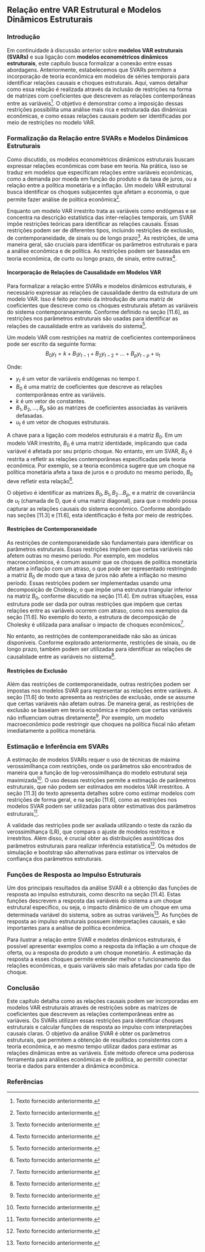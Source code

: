 ## Relação entre VAR Estrutural e Modelos Dinâmicos Estruturais

### Introdução
Em continuidade à discussão anterior sobre **modelos VAR estruturais (SVARs)** e sua ligação com **modelos econométricos dinâmicos estruturais**, este capítulo busca formalizar a conexão entre essas abordagens. Anteriormente, estabelecemos que SVARs permitem a incorporação de teoria econômica em modelos de séries temporais para identificar relações causais e choques estruturais. Aqui, vamos detalhar como essa relação é realizada através da inclusão de restrições na forma de matrizes com coeficientes que descrevem as relações contemporâneas entre as variáveis[^1]. O objetivo é demonstrar como a imposição dessas restrições possibilita uma análise mais rica e estruturada das dinâmicas econômicas, e como essas relações causais podem ser identificadas por meio de restrições no modelo VAR.

### Formalização da Relação entre SVARs e Modelos Dinâmicos Estruturais
Como discutido, os modelos econométricos dinâmicos estruturais buscam expressar relações econômicas com base em teoria. Na prática, isso se traduz em modelos que especificam relações entre variáveis econômicas, como a demanda por moeda em função do produto e da taxa de juros, ou a relação entre a política monetária e a inflação. Um modelo VAR estrutural busca identificar os choques subjacentes que afetam a economia, o que permite fazer análise de política econômica[^1].

Enquanto um modelo VAR irrestrito trata as variáveis como endógenas e se concentra na descrição estatística das inter-relações temporais, um SVAR impõe restrições teóricas para identificar as relações causais. Essas restrições podem ser de diferentes tipos, incluindo restrições de exclusão, de contemporaneidade, de sinais ou de longo prazo[^1]. As restrições, de uma maneira geral, são cruciais para identificar os parâmetros estruturais e para a análise econômica e de política. As restrições podem ser baseadas em teoria econômica, de curto ou longo prazo, de sinais, entre outras[^1].

#### Incorporação de Relações de Causalidade em Modelos VAR
Para formalizar a relação entre SVARs e modelos dinâmicos estruturais, é necessário expressar as relações de causalidade dentro da estrutura de um modelo VAR. Isso é feito por meio da introdução de uma matriz de coeficientes que descreve como os choques estruturais afetam as variáveis ​​do sistema contemporaneamente. Conforme definido na seção [11.6], as restrições nos parâmetros estruturais são usadas para identificar as relações de causalidade entre as variáveis do sistema[^1].

Um modelo VAR com restrições na matriz de coeficientes contemporâneos pode ser escrito da seguinte forma:
$$
B_0 y_t =  k + B_1 y_{t-1} + B_2 y_{t-2} + \ldots + B_p y_{t-p} + u_t
$$

Onde:
*   $y_t$ é um vetor de variáveis endógenas no tempo $t$.
*   $B_0$ é uma matriz de coeficientes que descreve as relações contemporâneas entre as variáveis.
*   $k$ é um vetor de constantes.
*   $B_1, B_2, \ldots, B_p$ são as matrizes de coeficientes associadas às variáveis defasadas.
*   $u_t$ é um vetor de choques estruturais.

A chave para a ligação com modelos estruturais é a matriz $B_0$. Em um modelo VAR irrestrito, $B_0$ é uma matriz identidade, implicando que cada variável é afetada por seu próprio choque. No entanto, em um SVAR, $B_0$ é restrita a refletir as relações contemporâneas especificadas pela teoria econômica. Por exemplo, se a teoria econômica sugere que um choque na política monetária afeta a taxa de juros e o produto no mesmo período, $B_0$ deve refletir esta relação[^1].

O objetivo é identificar as matrizes $B_0, B_1, B_2 \ldots B_p$, e a matriz de covariância de $u_t$ (chamada de D, que é uma matriz diagonal), para que o modelo possa capturar as relações causais do sistema econômico. Conforme abordado nas seções [11.3] e [11.6], esta identificação é feita por meio de restrições.

#### Restrições de Contemporaneidade
As restrições de contemporaneidade são fundamentais para identificar os parâmetros estruturais. Essas restrições impõem que certas variáveis não afetem outras no mesmo período. Por exemplo, em modelos macroeconômicos, é comum assumir que os choques de política monetária afetam a inflação com um atraso, o que pode ser representado restringindo a matriz $B_0$ de modo que a taxa de juros não afete a inflação no mesmo período. Essas restrições podem ser implementadas usando uma decomposição de Cholesky, o que impõe uma estrutura triangular inferior na matriz $B_0$, conforme discutido na seção [11.4]. Em outras situações, essa estrutura pode ser dada por outras restrições que impõem que certas relações entre as variáveis ocorrem com atraso, como nos exemplos da seção [11.6]. No exemplo do texto, a estrutura de decomposição de Cholesky é utilizada para analisar o impacto de choques econômicos[^1].

No entanto, as restrições de contemporaneidade não são as únicas disponíveis. Conforme explorado anteriormente, restrições de sinais, ou de longo prazo, também podem ser utilizadas para identificar as relações de causalidade entre as variáveis no sistema[^1].

#### Restrições de Exclusão
Além das restrições de contemporaneidade, outras restrições podem ser impostas nos modelos SVAR para representar as relações entre variáveis. A seção [11.6] do texto apresenta as restrições de exclusão, onde se assume que certas variáveis não afetam outras. De maneira geral, as restrições de exclusão se baseiam em teoria econômica e impõem que certas variáveis não influenciam outras diretamente[^1]. Por exemplo, um modelo macroeconômico pode restringir que choques na política fiscal não afetam imediatamente a política monetária.

### Estimação e Inferência em SVARs
A estimação de modelos SVARs requer o uso de técnicas de máxima verossimilhança com restrições, onde os parâmetros são encontrados de maneira que a função de log-verossimilhança do modelo estrutural seja maximizada[^1]. O uso dessas restrições permite a estimação de parâmetros estruturais, que não podem ser estimados em modelos VAR irrestritos. A seção [11.3] do texto apresenta detalhes sobre como estimar modelos com restrições de forma geral, e na seção [11.6], como as restrições nos modelos SVAR podem ser utilizadas para obter estimativas dos parâmetros estruturais[^1].

A validade das restrições pode ser avaliada utilizando o teste da razão da verossimilhança (LR), que compara o ajuste de modelos restritos e irrestritos. Além disso, é crucial obter as distribuições assintóticas dos parâmetros estruturais para realizar inferência estatística[^1]. Os métodos de simulação e bootstrap são alternativas para estimar os intervalos de confiança dos parâmetros estruturais.

### Funções de Resposta ao Impulso Estruturais
Um dos principais resultados da análise SVAR é a obtenção das funções de resposta ao impulso estruturais, como descrito na seção [11.4]. Estas funções descrevem a resposta das variáveis do sistema a um choque estrutural específico, ou seja, o impacto dinâmico de um choque em uma determinada variável do sistema, sobre as outras variáveis[^1]. As funções de resposta ao impulso estruturais possuem interpretações causais, e são importantes para a análise de política econômica.

Para ilustrar a relação entre SVAR e modelos dinâmicos estruturais, é possível apresentar exemplos como a resposta da inflação a um choque de oferta, ou a resposta do produto a um choque monetário. A estimação da resposta a esses choques permite entender melhor o funcionamento das relações econômicas, e quais variáveis são mais afetadas por cada tipo de choque.

### Conclusão
Este capítulo detalha como as relações causais podem ser incorporadas em modelos VAR estruturais através de restrições sobre as matrizes de coeficientes que descrevem as relações contemporâneas entre as variáveis. Os SVARs utilizam essas restrições para identificar choques estruturais e calcular funções de resposta ao impulso com interpretações causais claras. O objetivo da análise SVAR é obter os parâmetros estruturais, que permitem a obtenção de resultados consistentes com a teoria econômica, e ao mesmo tempo utilizar dados para estimar as relações dinâmicas entre as variáveis. Este método oferece uma poderosa ferramenta para análises econômicas e de política, ao permitir conectar teoria e dados para entender a dinâmica econômica.

### Referências
[^1]: Texto fornecido anteriormente.
<!-- END -->
